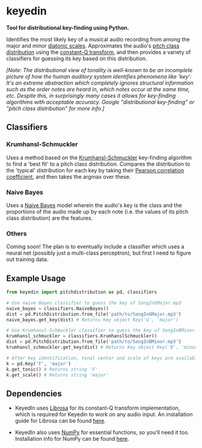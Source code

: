 # keyedin

**Tool for distributional key-finding using Python.**

Identifies the most likely key of a musical audio recording from among the major and minor [diatonic scales](https://en.wikipedia.org/wiki/Diatonic_scale). Approximates the audio's [pitch class distribution](http://mp.ucpress.edu/content/25/3/193) using the [constant-Q transform](https://en.wikipedia.org/wiki/Constant-Q_transform), and then provides a variety of classifiers for guessing its key based on this distribution.

*[Note: The distributional view of tonality is well-known to be an incomplete picture of how the human auditory system identifies phenomena like 'key': It's an extreme abstraction which completely ignores structural information such as the order notes are heard in, which notes occur at the same time, etc. Despite this, in surprisingly many cases it allows for key-finding algorithms with acceptable accuracy. Google "distributional key-finding" or "pitch class distribution" for more info.]*

## Classifiers
### Krumhansl-Schmuckler
Uses a method based on the [Krumhansl-Schmuckler](http://rnhart.net/articles/key-finding/) key-finding algorithm to find a 'best fit' to a pitch class distribution. Compares the distribution to the 'typical' distribution for each key by taking their [Pearson correlation coefficient](https://en.wikipedia.org/wiki/Pearson_correlation_coefficient), and then takes the argmax over these.

### Naive Bayes
Uses a [Naive Bayes](https://en.wikipedia.org/wiki/Naive_Bayes_classifier) model wherein the audio's key is the class and the proportions of the audio made up by each note (i.e. the values of its pitch class distribution) are the features. 

### Others
Coming soon! The plan is to eventually include a classifier which uses a neural net (possibly just a multi-class perceptron), but first I need to figure out training data.

## Example Usage
```python
from keyedin import pitchdistribution as pd, classifiers

# Use naive Bayes classifier to guess the key of SongInGMajor.mp3
naive_bayes = classifiers.NaiveBayes()
dist = pd.PitchDistribution.from_file('path/to/SongInGMajor.mp3')
naive_bayes.get_key(dist) # Returns Key object Key('G', 'major')

# Use Krumhansl-Schmuckler classifier to guess the key of SongInBMinor.mp3
krumhansl_schmuckler = classifiers.KrumhanslSchmuckler()
dist = pd.PitchDistribution.from_file('path/to/SongInBMinor.mp3')
krumhansl_schmuckler.get_key(dist) # Returns Key object Key('B', 'minor')

# After key identification, tonal center and scale of keys are available through Key.get_tonic() and Key.get_scale()
k = pd.Key('F', 'major')
k.get_tonic() # Returns string 'F'
k.get_scale() # Returns string 'major'
```

## Dependencies
* KeyedIn uses [Librosa](https://github.com/librosa) for its constant-Q transform implementation, which is required for Keyedin to work on any audio input. An installation guide for Librosa can be found [here](https://librosa.github.io/librosa/install.html).

* KeyedIn also uses [NumPy](https://github.com/numpy) for essential functions, so you'll need it too. Installation info for NumPy can be found [here](https://www.scipy.org/install.html).

